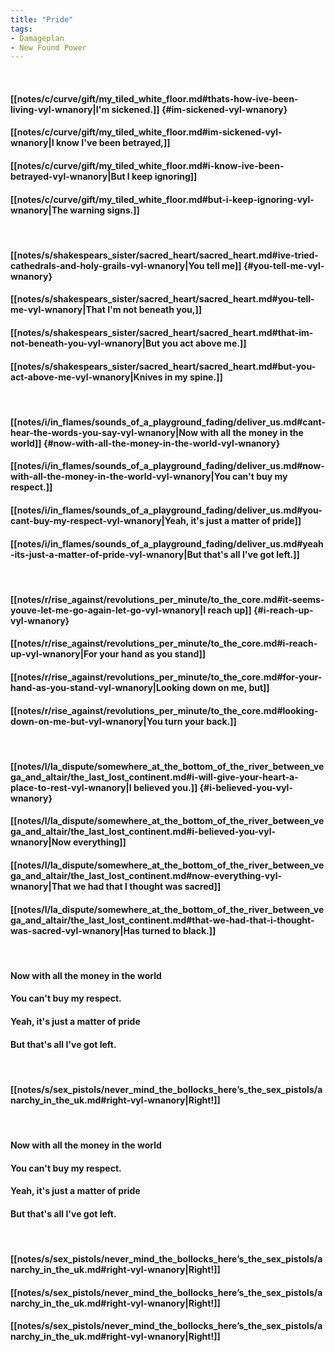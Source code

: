 ```yaml
---
title: "Pride"
tags:
- Damageplan
- New Found Power
---
```

&nbsp;
#### [[notes/c/curve/gift/my_tiled_white_floor.md#thats-how-ive-been-living-vyl-wnanory|I'm sickened.]] {#im-sickened-vyl-wnanory}
#### [[notes/c/curve/gift/my_tiled_white_floor.md#im-sickened-vyl-wnanory|I know I've been betrayed,]]
#### [[notes/c/curve/gift/my_tiled_white_floor.md#i-know-ive-been-betrayed-vyl-wnanory|But I keep ignoring]]
#### [[notes/c/curve/gift/my_tiled_white_floor.md#but-i-keep-ignoring-vyl-wnanory|The warning signs.]]
&nbsp;
#### [[notes/s/shakespears_sister/sacred_heart/sacred_heart.md#ive-tried-cathedrals-and-holy-grails-vyl-wnanory|You tell me]] {#you-tell-me-vyl-wnanory}
#### [[notes/s/shakespears_sister/sacred_heart/sacred_heart.md#you-tell-me-vyl-wnanory|That I'm not beneath you,]]
#### [[notes/s/shakespears_sister/sacred_heart/sacred_heart.md#that-im-not-beneath-you-vyl-wnanory|But you act above me.]]
#### [[notes/s/shakespears_sister/sacred_heart/sacred_heart.md#but-you-act-above-me-vyl-wnanory|Knives in my spine.]]
&nbsp;
#### [[notes/i/in_flames/sounds_of_a_playground_fading/deliver_us.md#cant-hear-the-words-you-say-vyl-wnanory|Now with all the money in the world]] {#now-with-all-the-money-in-the-world-vyl-wnanory}
#### [[notes/i/in_flames/sounds_of_a_playground_fading/deliver_us.md#now-with-all-the-money-in-the-world-vyl-wnanory|You can't buy my respect.]]
#### [[notes/i/in_flames/sounds_of_a_playground_fading/deliver_us.md#you-cant-buy-my-respect-vyl-wnanory|Yeah, it's just a matter of pride]]
#### [[notes/i/in_flames/sounds_of_a_playground_fading/deliver_us.md#yeah-its-just-a-matter-of-pride-vyl-wnanory|But that's all I've got left.]]
&nbsp;
#### [[notes/r/rise_against/revolutions_per_minute/to_the_core.md#it-seems-youve-let-me-go-again-let-go-vyl-wnanory|I reach up]] {#i-reach-up-vyl-wnanory}
#### [[notes/r/rise_against/revolutions_per_minute/to_the_core.md#i-reach-up-vyl-wnanory|For your hand as you stand]]
#### [[notes/r/rise_against/revolutions_per_minute/to_the_core.md#for-your-hand-as-you-stand-vyl-wnanory|Looking down on me, but]]
#### [[notes/r/rise_against/revolutions_per_minute/to_the_core.md#looking-down-on-me-but-vyl-wnanory|You turn your back.]]
&nbsp;
#### [[notes/l/la_dispute/somewhere_at_the_bottom_of_the_river_between_vega_and_altair/the_last_lost_continent.md#i-will-give-your-heart-a-place-to-rest-vyl-wnanory|I believed you.]] {#i-believed-you-vyl-wnanory}
#### [[notes/l/la_dispute/somewhere_at_the_bottom_of_the_river_between_vega_and_altair/the_last_lost_continent.md#i-believed-you-vyl-wnanory|Now everything]]
#### [[notes/l/la_dispute/somewhere_at_the_bottom_of_the_river_between_vega_and_altair/the_last_lost_continent.md#now-everything-vyl-wnanory|That we had that I thought was sacred]]
#### [[notes/l/la_dispute/somewhere_at_the_bottom_of_the_river_between_vega_and_altair/the_last_lost_continent.md#that-we-had-that-i-thought-was-sacred-vyl-wnanory|Has turned to black.]]
&nbsp;
#### Now with all the money in the world
#### You can't buy my respect.
#### Yeah, it's just a matter of pride
#### But that's all I've got left.
&nbsp;
#### [[notes/s/sex_pistols/never_mind_the_bollocks_here’s_the_sex_pistols/anarchy_in_the_uk.md#right-vyl-wnanory|Right!]]
&nbsp;
#### Now with all the money in the world
#### You can't buy my respect.
#### Yeah, it's just a matter of pride
#### But that's all I've got left.
&nbsp;
#### [[notes/s/sex_pistols/never_mind_the_bollocks_here’s_the_sex_pistols/anarchy_in_the_uk.md#right-vyl-wnanory|Right!]]
#### [[notes/s/sex_pistols/never_mind_the_bollocks_here’s_the_sex_pistols/anarchy_in_the_uk.md#right-vyl-wnanory|Right!]]
#### [[notes/s/sex_pistols/never_mind_the_bollocks_here’s_the_sex_pistols/anarchy_in_the_uk.md#right-vyl-wnanory|Right!]]
